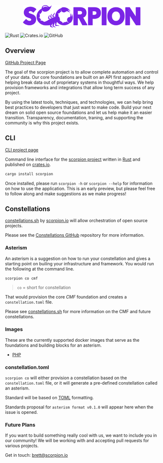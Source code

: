 <p align="center"><img src="https://raw.githubusercontent.com/brettwilcox/brettwilcox/main/docs/images/scorpion.svg" alt="Scorpion Logo" height="75px"/></p>

![Rust](https://github.com/scorpion/cli/workflows/Rust/badge.svg)
![Crates.io](https://img.shields.io/crates/v/scorpion?logo=rust)
![GitHub](https://img.shields.io/github/license/scorpion/cli?logo=apache&color=blue)

## Overview

[GitHub Project Page](https://github.com/scorpion)

The goal of the scorpion project is to allow complete automation and control of your data. Our core foundations are built on an API first approach and helping break data out of proprietary systems in thoughtful ways. We help provision frameworks and integrations that allow long term success of any project.

By using the latest tools, techniques, and technologies, we can help bring best practices to developers that just want to make code. Build your next dream on solid open source foundations and let us help make it an easier transition. Transparency, documentation, traning, and supporting the community is why this project exists.

## CLI

[CLI project page](https://github.com/scorpion/cli)

Command line interface for the [scorpion project](https://scorpion.io) written in [Rust](https://www.rust-lang.org) and published on [crates.io](https://crates.io/crates/scorpion).

```bash
cargo install scorpion
```

Once installed, please run `scorpion -h` or `scorpion --help` for information on how to use the application. This is an early preview, but please feel free to follow along and make suggestions as we make progress!

## Constellations

[constellations.sh](https://constellations.sh) by [scorpion.io](https://scorpion.io) will allow orchestration of open source projects.

Please see the [Constellations GitHub](https://github.com/scorpion/constellations) repository for more information.

### Asterism

An asterism is a suggestion on how to run your constellation and gives a starting point on builing your infrastructure and framework. You would run the following at the command line.

```bash
scorpion co cmf
```

> `co` = short for constellation

That would provision the core _CMF_ foundation and creates a `constellation.toml` file.

Please see [constellations.sh](https://constellations.sh) for more information on the CMF and future constellations.

### Images

These are the currently supported docker images that serve as the foundations and building blocks for an asterism.

- [PHP](https://github.com/scorpion/php)

### constellation.toml

`scorpion co` will either provision a constellation based on the `constellation.toml` file, or it will generate a pre-defined constellation called an asterism.

Standard will be based on [TOML](https://toml.io/en/) formatting.

Standards proposal for `asterism format v0.1.0` will appear here when the issue is opened.

### Future Plans

If you want to build something really cool with us, we want to include you in our community! We will be working with and accepting pull requests for various projects.

Get in touch: <brett@scorpion.io>
